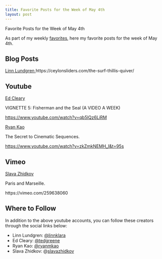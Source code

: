```yaml
---
title: Favorite Posts for the Week of May 4th
layout: post
---
```


Favorite Posts for the Week of May 4th

As part of my weekly <a href="https://www.moderrn.com/category/favorites/" rel="noopener" target="_blank">favorites</a>, here my favorite posts for the week of May 4th. 

<h2>Blog Posts</h2>
<p><a href="https://ceylonsliders.com/the-surf-thillis-quiver/" rel="noopener" target="_blank">Linn Lundgren </a>
https://ceylonsliders.com/the-surf-thillis-quiver/



<h2>Youtube</h2>
<a href="https://www.youtube.com/watch?v=qb5lQz6LiRM" target="_blank" rel="noopener" >Ed Cleary</a>
<p>VIGNETTE 5: Fisherman and the Seal (A VIDEO A WEEK)</p>

https://www.youtube.com/watch?v=qb5lQz6LiRM


<a href="https://www.youtube.com/watch?v=Xg1yuauYpa8" target="_blank" rel="noopener" >Ryan Kao</a>
<p>The Secret to Cinematic Sequences.</p>

https://www.youtube.com/watch?v=zkZmkNEMH_I&t=95s

 <h2>Vimeo</h2>
<a href="https://vimeo.com/259638060" target="_blank" rel="noopener">Slava Zhidkov</a>
<p>Paris and Marseille.</p>
https://vimeo.com/259638060

<h2>Where to Follow</h2>
In addition to the above youtube accounts, you can follow these creators through the social links below:

<ul>
<li>Linn Lundgren: <a href="https://www.instagram.com/linnklara/" rel="noopener" target="_blank">@linnklara</a></li>
<li>Ed Cleary: <a href="https://www.instagram.com/tedgreene/" rel="noopener" target="_blank"> @tedgreene</a></li>
<li>Ryan Kao: <a href="https://www.instagram.com/ryanmkao/" rel="noopener" target="_blank">@ryanmkao</a></li>
<li>Slava Zhidkov: @<a href="https://www.instagram.com/slavazhidkov/" rel="noopener" target="_blank">slavazhidkov</a></li>
</ul>
